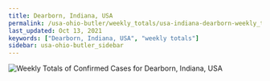 ```yaml
---
title: Dearborn, Indiana, USA
permalink: /usa-ohio-butler/weekly_totals/usa-indiana-dearborn-weekly_totals.html
last_updated: Oct 13, 2021
keywords: ["Dearborn, Indiana, USA", "weekly totals"]
sidebar: usa-ohio-butler_sidebar
---
```


![Weekly Totals of Confirmed Cases for Dearborn, Indiana, USA](/covid_tracker/images/graphs/usa-indiana-dearborn-weekly_totals_graph.png)
